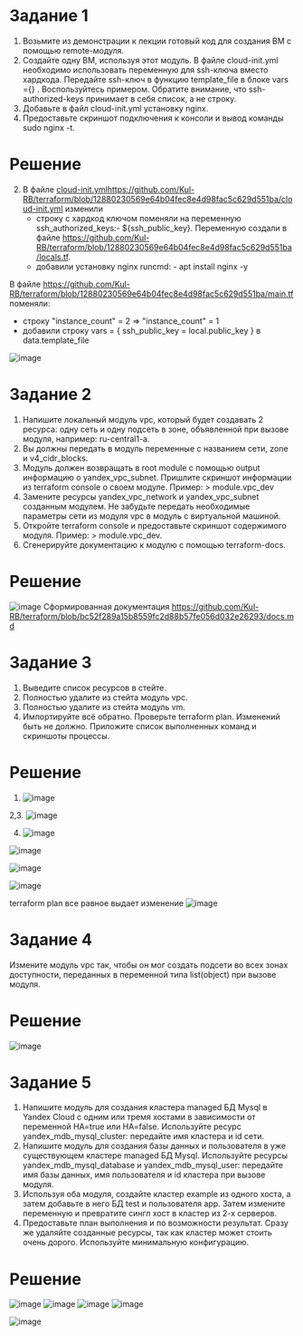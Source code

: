# Задание 1
1. Возьмите из демонстрации к лекции готовый код для создания ВМ с помощью remote-модуля.
2. Создайте одну ВМ, используя этот модуль. В файле cloud-init.yml необходимо использовать переменную для ssh-ключа вместо хардкода. Передайте ssh-ключ в функцию template_file в блоке vars ={} . Воспользуйтесь примером. Обратите внимание, что ssh-authorized-keys принимает в себя список, а не строку.
3. Добавьте в файл cloud-init.yml установку nginx.
4. Предоставьте скриншот подключения к консоли и вывод команды sudo nginx -t.

# Решение
2. В файле [cloud-init.yml](https://github.com/Kul-RB/terraform/blob/12880230569e64b04fec8e4d98fac5c629d551ba/cloud-init.yml)https://github.com/Kul-RB/terraform/blob/12880230569e64b04fec8e4d98fac5c629d551ba/cloud-init.yml изменили
   - строку с хардкод ключом поменяли на переменную ssh_authorized_keys:- ${ssh_public_key}. Переменную создали в файле  https://github.com/Kul-RB/terraform/blob/12880230569e64b04fec8e4d98fac5c629d551ba/locals.tf.
   - добавили установку nginx runcmd: - apt install nginx -y

В файле https://github.com/Kul-RB/terraform/blob/12880230569e64b04fec8e4d98fac5c629d551ba/main.tf поменяли:
   - строку "instance_count" = 2 => "instance_count" = 1
   - добавили строку vars = { ssh_public_key = local.public_key } в data.template_file

![image](https://github.com/Kul-RB/terraform/assets/53901269/efd071a8-213a-4788-82cc-07ae6ef5da2c)

# Задание 2
1. Напишите локальный модуль vpc, который будет создавать 2 ресурса: одну сеть и одну подсеть в зоне, объявленной при вызове модуля, например: ru-central1-a.
2. Вы должны передать в модуль переменные с названием сети, zone и v4_cidr_blocks.
3. Модуль должен возвращать в root module с помощью output информацию о yandex_vpc_subnet. Пришлите скриншот информации из terraform console о своем модуле. Пример: > module.vpc_dev
4. Замените ресурсы yandex_vpc_network и yandex_vpc_subnet созданным модулем. Не забудьте передать необходимые параметры сети из модуля vpc в модуль с виртуальной машиной.
5. Откройте terraform console и предоставьте скриншот содержимого модуля. Пример: > module.vpc_dev.
6. Сгенерируйте документацию к модулю с помощью terraform-docs.

# Решение
![image](https://github.com/Kul-RB/terraform/assets/53901269/b7775a1e-c07a-4b03-b7c9-ef10ce03d679)
Сформированная документация https://github.com/Kul-RB/terraform/blob/bc52f289a15b8559fc2d88b57fe056d032e26293/docs.md

# Задание 3
1. Выведите список ресурсов в стейте.
2. Полностью удалите из стейта модуль vpc.
3. Полностью удалите из стейта модуль vm.
4. Импортируйте всё обратно. Проверьте terraform plan. Изменений быть не должно. Приложите список выполненных команд и скриншоты процессы.

# Решение
1. ![image](https://github.com/Kul-RB/terraform/assets/53901269/59566d7b-edcf-4fe9-ab8f-4f8e650da17f)

2,3. ![image](https://github.com/Kul-RB/terraform/assets/53901269/aa7b0a2a-363c-4e88-a88c-39a3f86a3168)

4. ![image](https://github.com/Kul-RB/terraform/assets/53901269/c2403656-75d5-4325-b93b-8fb77d2a4196)

![image](https://github.com/Kul-RB/terraform/assets/53901269/1763f13d-ef6a-40d8-a2ae-54bec06b76e2)

![image](https://github.com/Kul-RB/terraform/assets/53901269/3adc590c-fdaf-48e3-a62f-be4a5f17cd4d)

![image](https://github.com/Kul-RB/terraform/assets/53901269/aba0b403-ff56-449b-b386-942e720e9620)

terraform plan все равное выдает изменение 
![image](https://github.com/Kul-RB/terraform/assets/53901269/2337292a-5d94-4278-ad6f-4977e38b2ec6)

# Задание 4
Измените модуль vpc так, чтобы он мог создать подсети во всех зонах доступности, переданных в переменной типа list(object) при вызове модуля.

# Решение
![image](https://github.com/Kul-RB/terraform/assets/53901269/6ebb4e34-ec91-462a-ad31-f501f3497633)

# Задание 5
1. Напишите модуль для создания кластера managed БД Mysql в Yandex Cloud с одним или тремя хостами в зависимости от переменной HA=true или HA=false. Используйте ресурс yandex_mdb_mysql_cluster: передайте имя кластера и id сети.
2. Напишите модуль для создания базы данных и пользователя в уже существующем кластере managed БД Mysql. Используйте ресурсы yandex_mdb_mysql_database и yandex_mdb_mysql_user: передайте имя базы данных, имя пользователя и id кластера при вызове модуля.
3. Используя оба модуля, создайте кластер example из одного хоста, а затем добавьте в него БД test и пользователя app. Затем измените переменную и превратите сингл хост в кластер из 2-х серверов.
4. Предоставьте план выполнения и по возможности результат. Сразу же удаляйте созданные ресурсы, так как кластер может стоить очень дорого. Используйте минимальную конфигурацию.
# Решение
![image](https://github.com/Kul-RB/terraform/assets/53901269/cb97ac8e-090f-4588-9be0-1cdac454ac32)
![image](https://github.com/Kul-RB/terraform/assets/53901269/8d905fc4-e80d-408b-a86b-89e47e5a828e)
![image](https://github.com/Kul-RB/terraform/assets/53901269/e4cdfb8d-6dd1-4cfe-9525-684e7b327d90)
![image](https://github.com/Kul-RB/terraform/assets/53901269/724ec7bb-e125-441b-bf09-cd0f8256027c)

![image](https://github.com/Kul-RB/terraform/assets/53901269/11d8ee0b-cd7f-46ee-9658-e809ac83a862)






